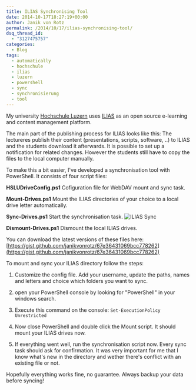 ```yaml
---
title: ILIAS Synchronising Tool
date: 2014-10-17T18:27:19+00:00
author: Janik von Rotz
permalink: /2014/10/17/ilias-synchronising-tool/
dsq_thread_id:
  - "3127475757"
categories:
  - Blog
tags:
  - automatically
  - hochschule
  - ilias
  - luzern
  - powershell
  - sync
  - synchronisierung
  - tool
---
```

My university [Hochschule Luzern](http://hslu.ch/) uses [ILIAS](http://www.ilias.de/docu/goto.php?target=root_1) as an open source e-learning and content management platform.

The main part of the publishing process for ILIAS looks like this: The lectureres publish their content (presentations, scripts, software, ..) to ILIAS and the students download it afterwards. It is possible to set up a notification for related changes. However the students still have to copy the files to the local computer manually.

To make this a bit easier, I've developed a synchronisation tool with PowerShell. It consists of four script files:
<!--more-->
**HSLUDriveConfig.ps1**
Cofiguration file for WebDAV mount and sync task.

**Mount-Drives.ps1**
Mount the ILIAS directories of your choice to a local drive letter automatically.

**Sync-Drives.ps1**
Start the synchronisation task.
![ILIAS Sync](/wp-content/uploads/2014/10/ILIAS-Sync-1024x674.png)

**Dismount-Drives.ps1**
Dismount the local ILIAS drives.

You can download the latest versions of these files here: [https://gist.github.com/janikvonrotz/67e36431069bcc778262](https://gist.github.com/janikvonrotz/67e36431069bcc778262)

To mount and sync your ILIAS directory follow the steps:

1. Customize the config file. Add your username, update the paths, names and letters and choice which folders you want to sync.

2. open your PowerShell console by looking for "PowerShell" in your windows search.

3. Execute this command on the console: `Set-ExecutionPolicy Unrestricted`

4. Now close PowerShell and double click the Mount script. It should mount your ILIAS drives now.

5. If everything went well, run the synchronisation script now. Every sync task should ask for confirmation. It was very important for me that I know what's new in the directory and wether there's conflict with an existing file or not.

Hopefully everything works fine, no guarantee. Always backup your data before syncing!